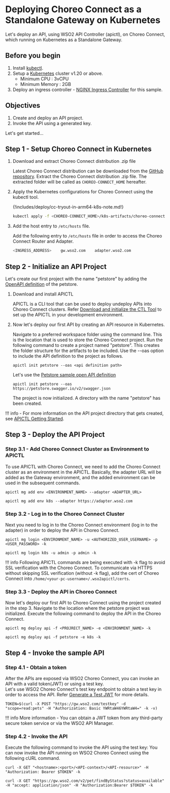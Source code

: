 # Deploying Choreo Connect as a Standalone Gateway on Kubernetes

Let's deploy an API, using WSO2 API Controller (apictl), on Choreo Connect, which running on Kubernetes as a Standalone Gateway.

## Before you begin

1.  Install [kubectl](https://kubernetes.io/docs/tasks/tools/install-kubectl/).
2.  Setup a [Kubernetes](https://Kubernetes.io/docs/setup/) cluster v1.20 or above.
      - Minimum CPU : 3vCPU
      - Minimum Memory : 2GB
3.  Deploy an ingress controller - [NGINX Ingress Controller](https://kubernetes.github.io/ingress-nginx/deploy/) for this sample.

## Objectives

1.  Create and deploy an API project.
2.  Invoke the API using a generated key.

Let's get started...

## Step 1 - Setup Choreo Connect in Kubernetes

1.  Download and extract Choreo Connect distribution .zip file

     Latest Choreo Connect distribution can be downloaded from the [GitHub repository](https://github.com/wso2/product-microgateway/releases). Extract the Choreo Connect distribution .zip file. The extracted folder will be called as `CHOREO-CONNECT_HOME` hereafter.

2.  Apply the Kubernetes configurations for Choreo Connect using the kubectl tool.

     {!includes/deploy/cc-tryout-in-arm64-k8s-note.md!}

     ```bash
     kubectl apply -f <CHOREO-CONNECT_HOME>/k8s-artifacts/choreo-connect
     ```

3.  Add the host entry to `/etc/hosts` file.

    Add the following entry to `/etc/hosts` file in order to access the Choreo Connect Router and Adapter.

    ```sh
    <INGRESS_ADDRESS>    gw.wso2.com    adapter.wso2.com
    ```

## Step 2 - Initialize an API Project

Let's create our first project with the name "petstore" by adding the [OpenAPI definition](https://petstore.swagger.io/v2/swagger.json) of the petstore.

1. Download and install APICTL

    APICTL is a CLI tool that can be used to deploy undeploy APIs into Choreo Connect clusters.
    Refer [Download and initialize the CTL Tool]({{base_path}}/install-and-setup/setup/api-controller/getting-started-with-wso2-api-controller/#download-and-initialize-the-ctl-tool)
    to set up the APICTL in your development environment.
    
2. Now let's deploy our first API by creating an API resource in Kubernetes.

    Navigate to a preferred workspace folder using the command line. This is the location that is used to store the Choreo Connect project.
    Run the following command to create a project named "petstore". This creates the folder structure for the artifacts to be included. Use the --oas option to include the API definition to the project as follows.

    ```shell
    apictl init petstore --oas <api definition path>
    ```
    
    Let's use the [Petstore sample open API definition](https://petstore.swagger.io/)
    
    ```shell
    apictl init petstore --oas https://petstore.swagger.io/v2/swagger.json
    ```
    
    The project is now initialized. A directory with the name "petstore" has been created.

!!! info
    -   For more information on the API project directory that gets created, see [APICTL Getting Started]({{base_path}}/install-and-setup/setup/api-controller/getting-started-with-wso2-api-controller).

## Step 3 - Deploy the API Project

### Step 3.1 - Add Choreo Connect Cluster as Environment to APICTL

To use APICTL with Choreo Connect, we need to add the Choreo Connect cluster as an environment in the APICTL.
Basically, the adapter URL will be added as the Gateway environment, and the added environment can be used in the subsequent commands.

``` shell tab="Format"
apictl mg add env <ENVIRONMENT_NAME> --adapter <ADAPTER_URL>
```

``` shell tab="Example"
apictl mg add env k8s --adapter https://adapter.wso2.com
```

### Step 3.2 - Log in to the Choreo Connect Cluster

Next you need to log in to the Choreo Connect environment (log in to the adapter) in order to deploy the API in Choreo Connect.

``` shell tab="Format"
apictl mg login <ENVIRONMENT_NAME> -u <AUTHORIZED_USER_USERNAME> -p <USER_PASSWORD> -k
```

``` shell tab="Example"
apictl mg login k8s -u admin -p admin -k
```

!!! info
    Following APICTL commands are being executed with -k flag to avoid SSL verification with the Choreo Connect.
    To communicate via HTTPS without skipping SSL verification (without -k flag), add the cert of Choreo Connect into `/home/<your-pc-username>/.wso2apictl/certs`.

### Step 3.3 - Deploy the API in Choreo Connect

Now let's deploy our first API to Choreo Connect using the project created in the step 3.
Navigate to the location where the petstore project was initialized. Execute the following command to deploy the API in the Choreo Connect.

``` shell tab="Format"
apictl mg deploy api -f <PROJRECT_NAME> -e <ENVIRONMENT_NAME> -k
```

``` shell tab="Example"
apictl mg deploy api -f petstore -e k8s -k
```

## Step 4 - Invoke the sample API

### Step 4.1 - Obtain a token

After the APIs are exposed via WSO2 Choreo Connect, you can invoke an API with a valid token(JWT) or using a test key.  
Let's use WSO2 Choreo Connect's test key endpoint to obtain a test key in order to access the API. Refer [Generate a Test JWT]({{base_path}}/deploy-and-publish/deploy-on-gateway/choreo-connect/security/generate-a-test-jwt) for more details.

``` shell tab="Sample Token"
TOKEN=$(curl -X POST "https://gw.wso2.com/testkey" -d "scope=read:pets" -H "Authorization: Basic YWRtaW46YWRtaW4=" -k -v)
```

!!! info
    More information
    -   You can obtain a JWT token from any third-party secure token service or via the WSO2 API Manager.

### Step 4.2 - Invoke the API

Execute the following command to invoke the API using the test key: You can now invoke the API running on WSO2 Choreo Connect using the following cURL command.

``` shell tab="Format"
curl -X GET "<hostname>:<port>/<API-context>/<API-resource>" -H "Authorization: Bearer $TOKEN" -k
```

``` shell tab="Example"
curl -X GET "https://gw.wso2.com/v2/pet/findByStatus?status=available" -H "accept: application/json" -H "Authorization:Bearer $TOKEN" -k
```
